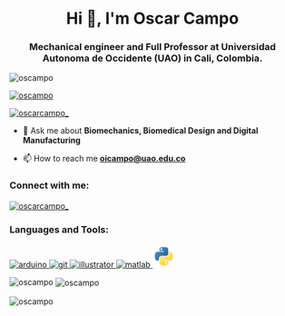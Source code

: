 <h1 align="center">Hi 👋, I'm Oscar Campo</h1>
<h3 align="center">Mechanical engineer and Full Professor at Universidad Autonoma de Occidente (UAO) in Cali, Colombia.</h3>

<p align="left"> <img src="https://komarev.com/ghpvc/?username=oscampo&label=Profile%20views&color=0e75b6&style=flat" alt="oscampo" /> </p>

<p align="left"> <a href="https://github.com/ryo-ma/github-profile-trophy"><img src="https://github-profile-trophy.vercel.app/?username=oscampo" alt="oscampo" /></a> </p>

<p align="left"> <a href="https://twitter.com/oscarcampo_" target="blank"><img src="https://img.shields.io/twitter/follow/oscarcampo_?logo=twitter&style=for-the-badge" alt="oscarcampo_" /></a> </p>

- 💬 Ask me about **Biomechanics, Biomedical Design and Digital Manufacturing**

- 📫 How to reach me **oicampo@uao.edu.co**

<h3 align="left">Connect with me:</h3>
<p align="left">
<a href="https://twitter.com/oscarcampo_" target="blank"><img align="center" src="https://raw.githubusercontent.com/rahuldkjain/github-profile-readme-generator/master/src/images/icons/Social/twitter.svg" alt="oscarcampo_" height="30" width="40" /></a>
</p>

<h3 align="left">Languages and Tools:</h3>
<p align="left"> <a href="https://www.arduino.cc/" target="_blank" rel="noreferrer"> <img src="https://cdn.worldvectorlogo.com/logos/arduino-1.svg" alt="arduino" width="40" height="40"/> </a> <a href="https://git-scm.com/" target="_blank" rel="noreferrer"> <img src="https://www.vectorlogo.zone/logos/git-scm/git-scm-icon.svg" alt="git" width="40" height="40"/> </a> <a href="https://www.adobe.com/in/products/illustrator.html" target="_blank" rel="noreferrer"> <img src="https://www.vectorlogo.zone/logos/adobe_illustrator/adobe_illustrator-icon.svg" alt="illustrator" width="40" height="40"/> </a> <a href="https://www.mathworks.com/" target="_blank" rel="noreferrer"> <img src="https://upload.wikimedia.org/wikipedia/commons/2/21/Matlab_Logo.png" alt="matlab" width="40" height="40"/> </a> <a href="https://www.python.org" target="_blank" rel="noreferrer"> <img src="https://raw.githubusercontent.com/devicons/devicon/master/icons/python/python-original.svg" alt="python" width="40" height="40"/> </a> </p>

<p><img align="left" src="https://github-readme-stats.vercel.app/api/top-langs?username=oscampo&show_icons=true&locale=en&layout=compact" alt="oscampo" /></p>

<p>&nbsp;<img align="center" src="https://github-readme-stats.vercel.app/api?username=oscampo&show_icons=true&locale=en" alt="oscampo" /></p>

<p><img align="center" src="https://github-readme-streak-stats.herokuapp.com/?user=oscampo&" alt="oscampo" /></p>

